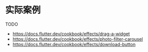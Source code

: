 # 实际案例

TODO

- https://docs.flutter.dev/cookbook/effects/drag-a-widget
- https://docs.flutter.dev/cookbook/effects/photo-filter-carousel
- https://docs.flutter.dev/cookbook/effects/download-button
